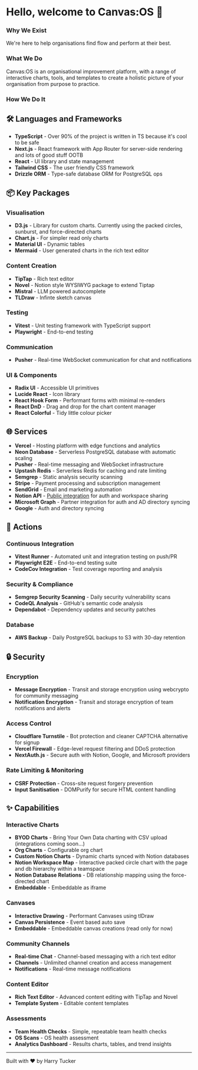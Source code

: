 # Hello, welcome to Canvas:OS 👋

### Why We Exist
We're here to help organisations find flow and perform at their best. 

### What We Do
Canvas:OS is an organisational improvement platform, with a range of interactive charts, tools, and templates to create a holistic picture of your organisation from purpose to practice.

### How We Do It

## 🛠️ Languages and Frameworks

- **TypeScript** - Over 90% of the project is written in TS because it's cool to be safe
- **Next.js** - React framework with App Router for server-side rendering and lots of good stuff OOTB
- **React** - UI library and state management
- **Tailwind CSS** - The user friendly CSS framework
- **Drizzle ORM** - Type-safe database ORM for PostgreSQL ops

## 📦 Key Packages

### Visualisation
- **D3.js** - Library for custom charts. Currently using the packed circles, sunburst, and force-directed charts
- **Chart.js** - For simpler read only charts
- **Material UI** - Dynamic tables
- **Mermaid** - User generated charts in the rich text editor

### Content Creation
- **TipTap** - Rich text editor
- **Novel** - Notion style WYSIWYG package to extend Tiptap
- **Mistral** - LLM powered autocomplete
- **TLDraw** - Infinte sketch canvas

### Testing
- **Vitest** - Unit testing framework with TypeScript support
- **Playwright** - End-to-end testing

### Communication
- **Pusher** - Real-time WebSocket communication for chat and notifications

### UI & Components
- **Radix UI** - Accessible UI primitives
- **Lucide React** - Icon library
- **React Hook Form** - Performant forms with minimal re-renders
- **React DnD** - Drag and drop for the chart content manager
- **React Colorful** - Tidy little colour picker

## 🌐 Services

- **Vercel** - Hosting platform with edge functions and analytics
- **Neon Database** - Serverless PostgreSQL database with automatic scaling
- **Pusher** - Real-time messaging and WebSocket infrastructure
- **Upstash Redis** - Serverless Redis for caching and rate limiting
- **Semgrep** - Static analysis security scanning
- **Stripe** - Payment processing and subscription management
- **SendGrid** - Email and marketing automation
- **Notion API** - [Public integration]([url](https://www.notion.com/integrations/135d872b594c80a6adb40037ac517711)) for auth and workspace sharing
- **Microsoft Graph** - Partner integration for auth and AD directory syncing
- **Google** - Auth and directory syncing

## 🔄 Actions

### Continuous Integration
- **Vitest Runner** - Automated unit and integration testing on push/PR
- **Playwright E2E** - End-to-end testing suite
- **CodeCov Integration** - Test coverage reporting and analysis

### Security & Compliance
- **Semgrep Security Scanning** - Daily security vulnerability scans
- **CodeQL Analysis** - GitHub's semantic code analysis
- **Dependabot** - Dependency updates and security patches

### Database
- **AWS Backup** - Daily PostgreSQL backups to S3 with 30-day retention

## 🔒 Security

### Encryption
- **Message Encryption** - Transit and storage encryption using webcrypto for community messaging
- **Notification Encryption** - Transit and storage encryption of team notifications and alerts

### Access Control
- **Cloudflare Turnstile** - Bot protection and cleaner CAPTCHA alternative for signup
- **Vercel Firewall** - Edge-level request filtering and DDoS protection
- **NextAuth.js** - Secure auth with Notion, Google, and Microsoft providers

### Rate Limiting & Monitoring
- **CSRF Protection** - Cross-site request forgery prevention
- **Input Sanitisation** - DOMPurify for secure HTML content handling

## ✨ Capabilities

### Interactive Charts
- **BYOD Charts** - Bring Your Own Data charting with CSV upload (integrations coming soon...)
- **Org Charts** - Configurable org chart
- **Custom Notion Charts** - Dynamic charts synced with Notion databases
- **Notion Workspace Map** - Interactive packed circle chart with the page and db hierarchy within a teamspace
- **Notion Database Relations** - DB relationship mapping using the force-directed chart
- **Embeddable** - Embeddable as iframe

### Canvases
- **Interactive Drawing** - Performant Canvases using tlDraw
- **Canvas Persistence** - Event based auto save
- **Embeddable** - Embeddable canvas creations (read only for now)

### Community Channels
- **Real-time Chat** - Channel-based messaging with a rich text editor
- **Channels** - Unlimited channel creation and access management
- **Notifications** - Real-time message notifications

### Content Editor
- **Rich Text Editor** - Advanced content editing with TipTap and Novel
- **Template System** - Editable content templates

### Assessments
- **Team Health Checks** - Simple, repeatable team health checks
- **OS Scans** - OS health assessment
- **Analytics Dashboard** - Results charts, tables, and trend insights

---

Built with ❤️ by Harry Tucker
